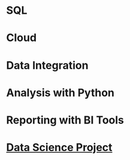 # SQL
# Cloud
# Data Integration 
# Analysis with Python
# Reporting with BI Tools
# [Data Science Project](https://mybinder.org/v2/gh/bigarnold/Ebay-Kleinanzeigen-Used-Car-Listing-Price-Calculator/916bec867a887c7b68fe5336d573c92f8598adc6?urlpath=lab%2Ftree%2FEbay-Kleinanzeigen%20Used%20Car%20Listings%20Analysis%20and%20Price%20Calculator.ipynb)

<!---
bigarnold/bigarnold is a ✨ special ✨ repository because its `README.md` (this file) appears on your GitHub profile.
You can click the Preview link to take a look at your changes.
--->
